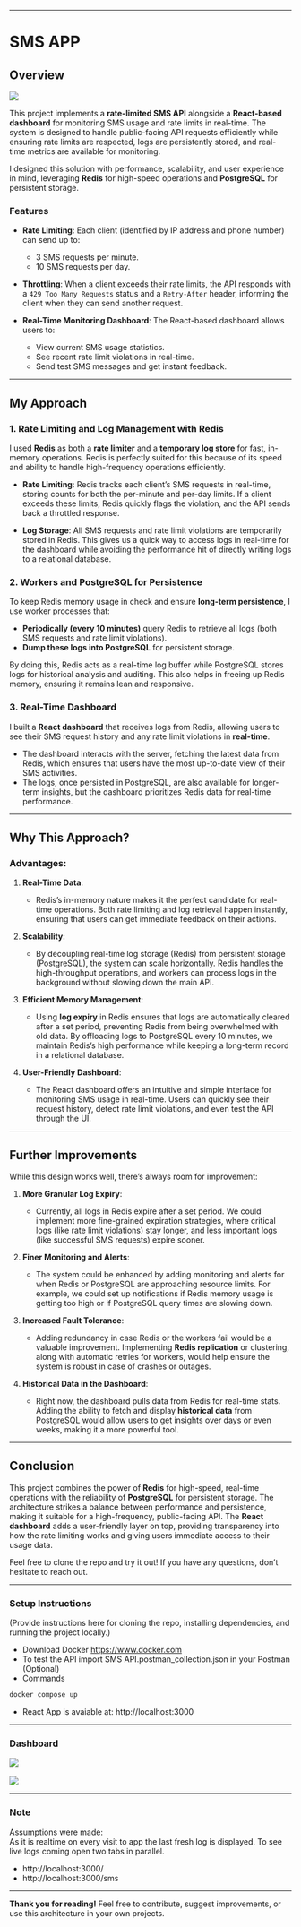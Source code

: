 
---

# SMS APP

## Overview

<img src="sms-system-design.drawio.png"/>

This project implements a **rate-limited SMS API** alongside a **React-based dashboard** for monitoring SMS usage and rate limits in real-time. The system is designed to handle public-facing API requests efficiently while ensuring rate limits are respected, logs are persistently stored, and real-time metrics are available for monitoring.

I designed this solution with performance, scalability, and user experience in mind, leveraging **Redis** for high-speed operations and **PostgreSQL** for persistent storage.

### Features
- **Rate Limiting**: Each client (identified by IP address and phone number) can send up to:
  - 3 SMS requests per minute.
  - 10 SMS requests per day.
  
- **Throttling**: When a client exceeds their rate limits, the API responds with a `429 Too Many Requests` status and a `Retry-After` header, informing the client when they can send another request.

- **Real-Time Monitoring Dashboard**: The React-based dashboard allows users to:
  - View current SMS usage statistics.
  - See recent rate limit violations in real-time.
  - Send test SMS messages and get instant feedback.

---

## My Approach

### 1. **Rate Limiting and Log Management with Redis**

I used **Redis** as both a **rate limiter** and a **temporary log store** for fast, in-memory operations. Redis is perfectly suited for this because of its speed and ability to handle high-frequency operations efficiently.

- **Rate Limiting**: Redis tracks each client’s SMS requests in real-time, storing counts for both the per-minute and per-day limits. If a client exceeds these limits, Redis quickly flags the violation, and the API sends back a throttled response.
  
- **Log Storage**: All SMS requests and rate limit violations are temporarily stored in Redis. This gives us a quick way to access logs in real-time for the dashboard while avoiding the performance hit of directly writing logs to a relational database.

### 2. **Workers and PostgreSQL for Persistence**

To keep Redis memory usage in check and ensure **long-term persistence**, I use worker processes that:
- **Periodically (every 10 minutes)** query Redis to retrieve all logs (both SMS requests and rate limit violations).
- **Dump these logs into PostgreSQL** for persistent storage.

By doing this, Redis acts as a real-time log buffer while PostgreSQL stores logs for historical analysis and auditing. This also helps in freeing up Redis memory, ensuring it remains lean and responsive.

### 3. **Real-Time Dashboard**

I built a **React dashboard** that receives logs from Redis, allowing users to see their SMS request history and any rate limit violations in **real-time**.

- The dashboard interacts with the server, fetching the latest data from Redis, which ensures that users have the most up-to-date view of their SMS activities.
- The logs, once persisted in PostgreSQL, are also available for longer-term insights, but the dashboard prioritizes Redis data for real-time performance.

---

## Why This Approach?

### **Advantages**:

1. **Real-Time Data**:
   - Redis’s in-memory nature makes it the perfect candidate for real-time operations. Both rate limiting and log retrieval happen instantly, ensuring that users can get immediate feedback on their actions.

2. **Scalability**:
   - By decoupling real-time log storage (Redis) from persistent storage (PostgreSQL), the system can scale horizontally. Redis handles the high-throughput operations, and workers can process logs in the background without slowing down the main API.

3. **Efficient Memory Management**:
   - Using **log expiry** in Redis ensures that logs are automatically cleared after a set period, preventing Redis from being overwhelmed with old data. By offloading logs to PostgreSQL every 10 minutes, we maintain Redis’s high performance while keeping a long-term record in a relational database.

4. **User-Friendly Dashboard**:
   - The React dashboard offers an intuitive and simple interface for monitoring SMS usage in real-time. Users can quickly see their request history, detect rate limit violations, and even test the API through the UI.

---

## Further Improvements

While this design works well, there’s always room for improvement:

1. **More Granular Log Expiry**:
   - Currently, all logs in Redis expire after a set period. We could implement more fine-grained expiration strategies, where critical logs (like rate limit violations) stay longer, and less important logs (like successful SMS requests) expire sooner.

2. **Finer Monitoring and Alerts**:
   - The system could be enhanced by adding monitoring and alerts for when Redis or PostgreSQL are approaching resource limits. For example, we could set up notifications if Redis memory usage is getting too high or if PostgreSQL query times are slowing down.

3. **Increased Fault Tolerance**:
   - Adding redundancy in case Redis or the workers fail would be a valuable improvement. Implementing **Redis replication** or clustering, along with automatic retries for workers, would help ensure the system is robust in case of crashes or outages.

4. **Historical Data in the Dashboard**:
   - Right now, the dashboard pulls data from Redis for real-time stats. Adding the ability to fetch and display **historical data** from PostgreSQL would allow users to get insights over days or even weeks, making it a more powerful tool.

---

## Conclusion

This project combines the power of **Redis** for high-speed, real-time operations with the reliability of **PostgreSQL** for persistent storage. The architecture strikes a balance between performance and persistence, making it suitable for a high-frequency, public-facing API. The **React dashboard** adds a user-friendly layer on top, providing transparency into how the rate limiting works and giving users immediate access to their usage data.

Feel free to clone the repo and try it out! If you have any questions, don’t hesitate to reach out.

---

### Setup Instructions

(Provide instructions here for cloning the repo, installing dependencies, and running the project locally.)
- Download Docker https://www.docker.com
- To test the API import SMS API.postman_collection.json in your Postman (Optional)
- Commands
```bash
docker compose up
```
- React App is avaiable at: http://localhost:3000
---

### Dashboard

<img src="dashboard-light.png" wi>
<br>
<br>
<img src="dashboard-dark.png">

---

### Note
Assumptions were made:
<br>
As it is realtime on every visit to app the last fresh log is displayed.
To see live logs coming open two tabs in parallel.
- http://localhost:3000/
- http://localhost:3000/sms

---
**Thank you for reading!** Feel free to contribute, suggest improvements, or use this architecture in your own projects.